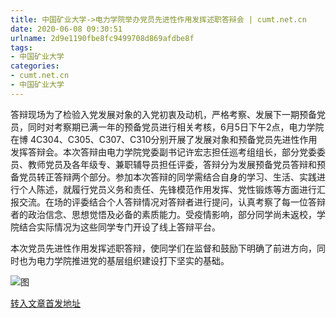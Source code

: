 ```yaml
---
title: 中国矿业大学->电力学院举办党员先进性作用发挥述职答辩会 | cumt.net.cn
date: 2020-06-08 09:30:51
urlname: 2d9e1190fbe8fc9499708d869afdbe8f
tags: 
- 中国矿业大学
categories:
- cumt.net.cn
- 中国矿业大学
---
```

答辩现场为了检验入党发展对象的入党初衷及动机，严格考察、发展下一期预备党员，同时对考察期已满一年的预备党员进行相关考核，6月5日下午2点，电力学院在博 4C304、C305、C307、C310分别开展了发展对象和预备党员先进性作用发挥答辩会。本次答辩由电力学院党委副书记许宏志担任巡考组组长，部分党委委员、教师党员及各年级专、兼职辅导员担任评委，答辩分为发展预备党员答辩和预备党员转正答辩两个部分。参加本次答辩的同学需结合自身的学习、生活、实践进行个人陈述，就履行党员义务和责任、先锋模范作用发挥、党性锻炼等方面进行汇报交流。在场的评委结合个人答辩情况对答辩者进行提问，认真考察了每一位答辩者的政治信念、思想觉悟及必备的素质能力。受疫情影响，部分同学尚未返校，学院结合实际情况为这些同学专门开设了线上答辩平台。

本次党员先进性作用发挥述职答辩，使同学们在监督和鼓励下明确了前进方向，同时也为电力学院推进党的基层组织建设打下坚实的基础。  

![图](http://xwzx.cumt.edu.cn/_upload/article/images/ab/da/9cddad304f5fa92cc6dff793b72f/5592bbc2-1aea-4d26-87de-34e3e453643a.jpg)

[转入文章首发地址](http://xwzx.cumt.edu.cn/ab/60/c523a568160/page.htm)
